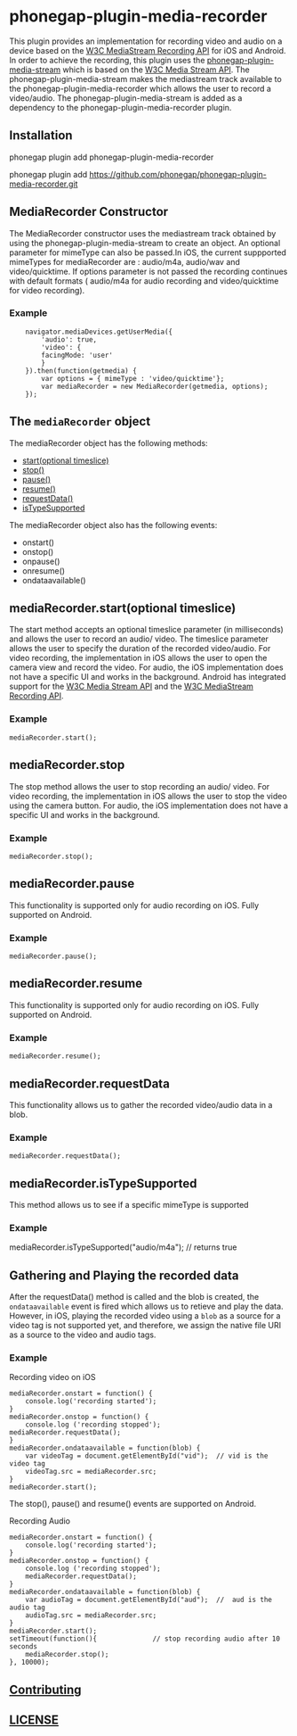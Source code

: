 <!---
 # license: Licensed to the Apache Software Foundation (ASF) under one
 #         or more contributor license agreements.  See the NOTICE file
 #         distributed with this work for additional information
 #         regarding copyright ownership.  The ASF licenses this file
 #         to you under the Apache License, Version 2.0 (the
 #         "License"); you may not use this file except in compliance
 #         with the License.  You may obtain a copy of the License at
 #
 #           http://www.apache.org/licenses/LICENSE-2.0
 #
 #         Unless required by applicable law or agreed to in writing,
 #         software distributed under the License is distributed on an
 #         "AS IS" BASIS, WITHOUT WARRANTIES OR CONDITIONS OF ANY
 #         KIND, either express or implied.  See the License for the
 #         specific language governing permissions and limitations
 #         under the License.
 -->


# phonegap-plugin-media-recorder

This plugin provides an implementation for recording video and audio on a device based on the [W3C MediaStream Recording API](https://www.w3.org/TR/mediastream-recording/) for iOS and Android. In order to achieve the recording, this plugin uses the [phonegap-plugin-media-stream](https://github.com/phonegap/phonegap-plugin-media-stream) which is based on the [W3C Media Stream API](https://www.w3.org/TR/mediacapture-streams/). The phonegap-plugin-media-stream makes the mediastream track available to the phonegap-plugin-media-recorder which allows the user to record a video/audio. The phonegap-plugin-media-stream is added as a dependency to the phonegap-plugin-media-recorder plugin.



## Installation


phonegap plugin add phonegap-plugin-media-recorder

phonegap plugin add https://github.com/phonegap/phonegap-plugin-media-recorder.git


## MediaRecorder Constructor

The MediaRecorder constructor uses the mediastream track obtained by using the phonegap-plugin-media-stream to create an object. An optional parameter for mimeType can also be passed.In iOS, the current suppported mimeTypes for mediaRecorder are : audio/m4a, audio/wav and video/quicktime. If options parameter is not passed the recording continues with default formats ( audio/m4a for audio recording and video/quicktime for video recording).

### Example

        navigator.mediaDevices.getUserMedia({
            'audio': true,
            'video': {
            facingMode: 'user'
            }
        }).then(function(getmedia) {
            var options = { mimeType : 'video/quicktime'};
            var mediaRecorder = new MediaRecorder(getmedia, options);
        });


## The `mediaRecorder` object

The mediaRecorder object has the following methods:

- [start(optional timeslice)](https://github.com/phonegap/phonegap-plugin-media-recorder#mediarecorderstartoptional-timeslice)
- [stop()](https://github.com/phonegap/phonegap-plugin-media-recorder#mediastop)
- [pause()](https://github.com/phonegap/phonegap-plugin-media-recorder#mediapause)
- [resume()](https://github.com/phonegap/phonegap-plugin-media-recorder#mediaresume)
- [requestData()](https://github.com/phonegap/phonegap-plugin-media-recorder#mediarequestdata)
- [isTypeSupported](https://github.com/phonegap/phonegap-plugin-media-recorder#mediarecorderistypesupported)

The mediaRecorder object also has the following events:

- onstart()
- onstop()
- onpause()
- onresume()
- ondataavailable()


##  mediaRecorder.start(optional timeslice)

The start method accepts an optional timeslice parameter (in milliseconds) and allows the user to record an audio/ video. The timeslice parameter allows the user to specify the duration of the recorded video/audio. For video recording, the implementation in iOS allows the user to open the camera view and record the video. For audio, the iOS implementation does not have a specific UI and works in the background. Android has integrated support for the [W3C Media Stream API](https://www.w3.org/TR/mediacapture-streams/) and the [W3C MediaStream Recording API](https://www.w3.org/TR/mediastream-recording/).

### Example

    mediaRecorder.start();


##  mediaRecorder.stop

The stop method allows the user to stop recording an audio/ video. For video recording, the implementation in iOS allows the user to stop the video using the camera button. For audio, the iOS implementation does not have a specific UI and works in the background.

### Example

    mediaRecorder.stop();


## mediaRecorder.pause

This functionality is supported only for audio recording on iOS. Fully supported on Android.

### Example

    mediaRecorder.pause();


## mediaRecorder.resume

This functionality is supported only for audio recording on iOS. Fully supported on Android.

### Example

    mediaRecorder.resume();


## mediaRecorder.requestData

This functionality allows us to gather the recorded video/audio data in a blob.

### Example

    mediaRecorder.requestData();


## mediaRecorder.isTypeSupported

This method allows us to see if a specific mimeType is supported

### Example

mediaRecorder.isTypeSupported("audio/m4a");   //  returns true


## Gathering and Playing the recorded data

After the requestData() method is called and the blob is created, the `ondataavailable` event is fired which allows us to retieve and play the data. However, in iOS, playing the recorded video using a `blob` as a source for a video tag is not supported yet, and therefore, we assign the native file URI as a source to the video and audio tags.

### Example

Recording video on iOS

    mediaRecorder.onstart = function() {
        console.log('recording started');
    }
    mediaRecorder.onstop = function() {
        console.log ('recording stopped');
    mediaRecorder.requestData();
    }
    mediaRecorder.ondataavailable = function(blob) {
        var videoTag = document.getElementById("vid");  // vid is the video tag 
        videoTag.src = mediaRecorder.src;
    }
    mediaRecorder.start();


The stop(), pause() and resume() events are supported on Android.


Recording Audio

    mediaRecorder.onstart = function() {
        console.log('recording started');
    }
    mediaRecorder.onstop = function() {
        console.log ('recording stopped');
        mediaRecorder.requestData();
    }
    mediaRecorder.ondataavailable = function(blob) {
        var audioTag = document.getElementById("aud");  //  aud is the audio tag 
        audioTag.src = mediaRecorder.src;
    }
    mediaRecorder.start();
    setTimeout(function(){              // stop recording audio after 10 seconds
        mediaRecorder.stop();
    }, 10000);           




## [Contributing](https://github.com/phonegap/phonegap-plugin-media-recorder/blob/master/.github/CONTRIBUTING.md)

## [LICENSE](https://github.com/phonegap/phonegap-plugin-media-recorder/blob/master/LICENSE)

